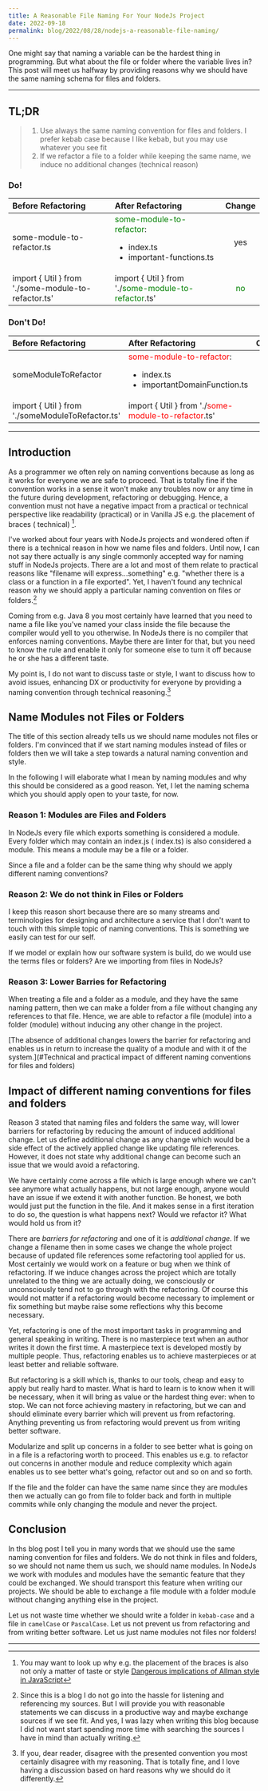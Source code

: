 ```yaml
---
title: A Reasonable File Naming For Your NodeJs Project
date: 2022-09-18
permalink: blog/2022/08/28/nodejs-a-reasonable-file-naming/
---
```


One might say that naming a variable can be the hardest thing in programming. But what about the file or
folder where the variable lives in? This post will meet us halfway by providing reasons why we should have the same
naming schema for files and folders.
___

## TL;DR

> 1) Use always the same naming convention for files and folders. I prefer kebab case because I like kebab, but you may
     use whatever you see fit
> 2) If we refactor a file to a folder while keeping the same name, we induce no additional changes (technical reason)

### Do!

| Before Refactoring                                  | After Refactoring                                                                                                   |               Change                |
|:----------------------------------------------------|:--------------------------------------------------------------------------------------------------------------------|:-----------------------------------:|
| some-module-to-refactor.ts                          | <span style="color:green">some-module-to-refactor</span>: <ul><li>index.ts</li><li>important-functions.ts</li></ul> |                 yes                 |
| import { Util } from './some-module-to-refactor.ts' | import { Util } from './<span style="color:green">some-module-to-refactor</span>.ts'                                | <span style="color:green">no</span> |

### Don't Do!

| Before Refactoring                               | After Refactoring                                                                                                     |              Change               |
|:-------------------------------------------------|:----------------------------------------------------------------------------------------------------------------------|:---------------------------------:|
| someModuleToRefactor                             | <span style="color:red">some-module-to-refactor</span>: <ul><li>index.ts</li><li>importantDomainFunction.ts</li></ul> |                yes                |
| import { Util } from './someModuleToRefactor.ts' | import { Util } from './<span style="color:red">some-module-to-refactor</span>.ts'                                    | <span style="color:red">no</span> |

___

## Introduction

As a programmer we often rely on naming conventions because as long as it works for everyone we are safe to proceed.
That is totally fine if the convention works in a sense it won't make any troubles now or any
time in the future during development, refactoring or debugging. Hence, a convention must not have a negative impact
from a practical or technical perspective like readability (practical) or in Vanilla JS e.g. the placement of braces (
technical) [^1].

I've worked about four years with NodeJs projects and wondered often if there is a technical reason in how
we name files and folders. Until now, I can not say there actually is any single commonly accepted way for
naming stuff in NodeJs projects. There are a lot and most of them relate to practical reasons like "filename will
express...something"  e.g. "whether there is a class or a function in a file exported". Yet, I haven't found any
technical reason why we should apply a particular naming convention on files or folders.[^2]

Coming from e.g. Java 8 you most certainly have learned that you need to name a file like you've named your class inside
the file because the compiler would yell to you otherwise.
In NodeJs there is no compiler that enforces naming conventions. Maybe there are linter for that, but you need to know
the rule and enable it only for someone else to turn it off because he or she has a different taste.

My point is, I do not want to discuss taste or style, I want to discuss how to avoid issues, enhancing
DX or productivity for everyone by providing a naming convention through technical reasoning.[^3]

## Name Modules not Files or Folders

The title of this section already tells us we should name modules not files or folders. I'm convinced that if we start
naming modules instead of files or folders then we will take a step towards a natural naming convention and style.

In the following I will elaborate what I mean by naming modules and why this should be considered as a good reason. Yet,
I let the naming schema which you should apply open to your taste, for now.

### Reason 1: Modules are Files and Folders

In NodeJs every file which exports something is considered a module. Every folder which may contain an index.js (
index.ts) is also considered a module. This means a module may be a file or a folder.

Since a file and a folder can be the same thing why should we apply different naming conventions?

### Reason 2: We do not think in Files or Folders

I keep this reason short because there are so many streams and terminologies for designing and architecture a service
that I don't want to touch with this simple topic of naming conventions. This is something we easily can test for our
self.

If we model or explain how our software system is build, do we would use the terms files or folders? Are we importing
from files in NodeJs?

### Reason 3: Lower Barries for Refactoring

When treating a file and a folder as a module, and they have the same naming pattern, then we can make a folder from a
file without changing any references to that file.
Hence, we are able to refactor a file (module) into a folder (module) without inducing any other change in the project.

[The absence of additional changes lowers the barrier for refactoring and enables us in return to increase the quality
of a module and with it of the system.](#Technical and practical impact of different naming conventions for files and folders)

## Impact of different naming conventions for files and folders

Reason 3 stated that naming files and folders the same way, will lower barriers for refactoring by reducing the amount
of induced additional change. Let us define additional change as any change which would be a side
effect of the actively applied change like updating file references.
However, it does not state why additional change can become such an issue that we would avoid a refactoring.

We have certainly come across a file which is large enough where we can't see anymore what actually happens, but not
large enough, anyone would have an issue if we extend it with another function. Be honest, we both would just put the
function in the file. And it makes sense in a first iteration to do so, the question is what happens next? Would we
refactor it? What would hold us from it?

There are *barriers for refactoring* and one of it is *additional change*. If we change a filename then in some cases we
change the whole project because of updated file references some refactoring tool applied for us. Most certainly we
would work on a feature or bug when we think of refactoring. If we induce changes across the project which are totally
unrelated to the thing we are actually doing, we consciously or unconsciously tend not to go through with the
refactoring. Of course this would not matter if a refactoring would become necessary to implement or fix something but
maybe raise some reflections why this become necessary.

Yet, refactoring is one of the most important tasks in programming and general speaking in writing. There is no
masterpiece text when an author writes it down the first time. A masterpiece text is developed mostly by
multiple people. Thus, refactoring enables us to achieve masterpieces or at least better and reliable software.

But refactoring is a skill which is, thanks to our tools, cheap and easy to apply but really hard to master. What is
hard to learn is to know when it will be necessary, when it will bring as value or the hardest thing ever: when to stop.
We can not force achieving mastery in refactoring, but we can and should eliminate every barrier which will prevent us
from refactoring. Anything preventing us from refactoring would prevent us from writing better software.

Modularize and split up concerns in a folder to see better what is going on in a file is a refactoring worth to proceed.
This enables us e.g. to refactor out concerns in another module and reduce complexity which again enables us to see
better what's going, refactor out and so on and so forth.

If the file and the folder can have the same name since they are modules then we actually can go from file to folder
back and forth in
multiple commits while only changing the module and never the project.

## Conclusion

In ths blog post I tell you in many words that we should use the same naming convention for files and folders. We do not
think in files and folders, so we should not name them us such, we should name modules. In NodeJs we work with modules
and modules have the semantic feature that they could be exchanged. We should transport this feature when writing our
projects. We should be able to exchange a file module with a folder module without changing anything else in the
project.

Let us not waste time whether we should write a folder in `kebab-case` and a file in `camelCase` or `PascalCase`. Let us
not prevent us from refactoring and from writing better software. Let us just name modules not files nor folders!

---

[^1]: You may want to look up why e.g. the placement of the braces is also not only a matter of taste or
style [Dangerous implications of Allman style in JavaScript](https://splunktool.com/dangerous-implications-of-allman-style-in-javascript)

[^2]: Since this is a blog I do not go into the hassle for listening and referencing my sources. But I will provide you
with reasonable statements we can discuss in a productive way and maybe exchange sources if we see fit. And yes, I was
lazy when writing this blog because I did not want start spending more time with searching the sources I have in mind
than actually writing.

[^3]: If you, dear reader, disagree with the presented convention you most certainly disagree with my reasoning. That is
totally fine, and I love having a discussion based on hard reasons why we should do it differently.

